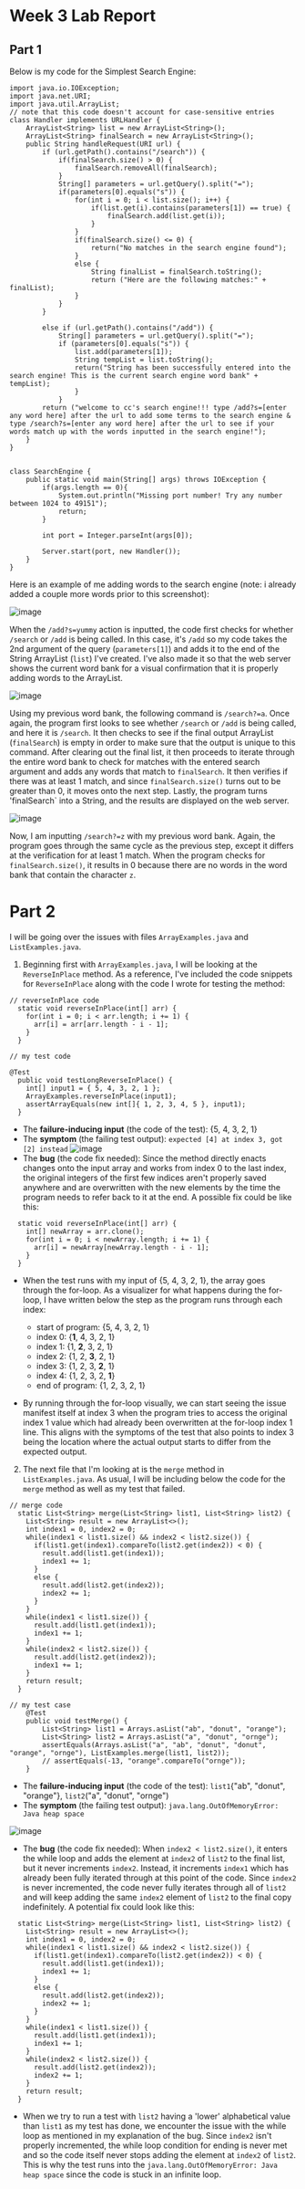 # Week 3 Lab Report
## Part 1
Below is my code for the Simplest Search Engine:
```
import java.io.IOException;
import java.net.URI;
import java.util.ArrayList;
// note that this code doesn't account for case-sensitive entries
class Handler implements URLHandler {
    ArrayList<String> list = new ArrayList<String>();
    ArrayList<String> finalSearch = new ArrayList<String>();
    public String handleRequest(URI url) {
        if (url.getPath().contains("/search")) {
            if(finalSearch.size() > 0) {
                finalSearch.removeAll(finalSearch);
            }
            String[] parameters = url.getQuery().split("=");
            if(parameters[0].equals("s")) {
                for(int i = 0; i < list.size(); i++) {
                    if(list.get(i).contains(parameters[1]) == true) {
                        finalSearch.add(list.get(i));
                    }
                }
                if(finalSearch.size() <= 0) {
                    return("No matches in the search engine found");
                }
                else {
                    String finalList = finalSearch.toString();
                    return ("Here are the following matches:" + finalList);
                }
            }
        }

        else if (url.getPath().contains("/add")) {
            String[] parameters = url.getQuery().split("=");
            if (parameters[0].equals("s")) {
                list.add(parameters[1]);
                String tempList = list.toString();
                return("String has been successfully entered into the search engine! This is the current search engine word bank" + tempList);
                }
            }   
        return ("welcome to cc's search engine!!! type /add?s=[enter any word here] after the url to add some terms to the search engine & type /search?s=[enter any word here] after the url to see if your words match up with the words inputted in the search engine!");  
    }
}


class SearchEngine {
    public static void main(String[] args) throws IOException {
        if(args.length == 0){
            System.out.println("Missing port number! Try any number between 1024 to 49151");
            return;
        }

        int port = Integer.parseInt(args[0]);

        Server.start(port, new Handler());
    }
}
```
Here is an example of me adding words to the search engine (note: i already added a couple more words prior to this screenshot):

![image](images\better-testing-add.png)

When the `/add?s=yummy` action is inputted, the code first checks for whether `/search` or `/add` is being called. In this case, it's `/add` so my code takes the 2nd argument of the query (`parameters[1]`) and adds it to the end of the String ArrayList (`list`) I've created. I've also made it so that the web server shows the current word bank for a visual confirmation that it is properly adding words to the ArrayList.

![image](images\searching-a.png)

Using my previous word bank, the following command is `/search?=a`. Once again, the program first looks to see whether `/search` or `/add` is being called, and here it is `/search`. It then checks to see if the final output ArrayList (`finalSearch`) is empty in order to make sure that the output is unique to this command. After clearing out the final list, it then proceeds to iterate through the entire word bank to check for matches with the entered search argument and adds any words that match to `finalSearch`. It then verifies if there was at least 1 match, and since `finalSearch.size()` turns out to be greater than 0, it moves onto the next step. Lastly, the program turns 'finalSearch` into a String, and the results are displayed on the web server.

![image](images\searching-z.png)

Now, I am inputting `/search?=z` with my previous word bank. Again, the program goes through the same cycle as the previous step, except it differs at the verification for at least 1 match. When the program checks for `finalSearch.size()`, it results in 0 because there are no words in the word bank that contain the character `z`.

# Part 2 


I will be going over the issues with files `ArrayExamples.java` and `ListExamples.java`.

1. Beginning first with `ArrayExamples.java`, I will be looking at the `ReverseInPlace` method. As a reference, I've included the code snippets for `ReverseInPlace` along with the code I wrote for testing the method:
```  
// reverseInPlace code
  static void reverseInPlace(int[] arr) {
    for(int i = 0; i < arr.length; i += 1) {
      arr[i] = arr[arr.length - i - 1];
    }
  }

// my test code 

@Test
  public void testLongReverseInPlace() {
    int[] input1 = { 5, 4, 3, 2, 1 };
    ArrayExamples.reverseInPlace(input1);
    assertArrayEquals(new int[]{ 1, 2, 3, 4, 5 }, input1);
  }

```
- The **failure-inducing input** (the code of the test): {5, 4, 3, 2, 1}
- The **symptom** (the failing test output): ``expected [4] at index 3, got [2] instead`` ![image](images\reverseinplace-test-failed.jpg)
- The **bug** (the code fix needed): Since the method directly enacts changes onto the input array and works from index 0 to the last index, the original integers of the first few indices aren't properly saved anywhere and are overwritten with the new elements by the time the program needs to refer back to it at the end. A possible fix could be like this:
```
  static void reverseInPlace(int[] arr) {
    int[] newArray = arr.clone();
    for(int i = 0; i < newArray.length; i += 1) {
      arr[i] = newArray[newArray.length - i - 1];
    }
  }
```
- When the test runs with my input of {5, 4, 3, 2, 1}, the array goes through the for-loop. As a visualizer for what happens during the for-loop, I have written below the step as the program runs through each index:
    - start of program: {5, 4, 3, 2, 1}
    - index 0: {**1**, 4, 3, 2, 1}
    - index 1: {1, **2**, 3, 2, 1}
    - index 2: {1, 2, **3**, 2, 1}
    - index 3: {1, 2, 3, **2**, 1}
    - index 4: {1, 2, 3, 2, **1**}
    - end of program: {1, 2, 3, 2, 1}

- By running through the for-loop visually, we can start seeing the issue manifest itself at index 3 when the program tries to access the original index 1 value which had already been overwritten at the for-loop index 1 line. This aligns with the symptoms of the test that also points to index 3 being the location where the actual output starts to differ from the expected output.

2. The next file that I'm looking at is the `merge` method in `ListExamples.java`. As usual, I will be including below the code for the `merge` method as well as my test that failed.

```
// merge code
  static List<String> merge(List<String> list1, List<String> list2) {
    List<String> result = new ArrayList<>();
    int index1 = 0, index2 = 0;
    while(index1 < list1.size() && index2 < list2.size()) {
      if(list1.get(index1).compareTo(list2.get(index2)) < 0) { 
        result.add(list1.get(index1));
        index1 += 1;
      }
      else {
        result.add(list2.get(index2));
        index2 += 1;
      }
    }
    while(index1 < list1.size()) { 
      result.add(list1.get(index1));
      index1 += 1;
    }
    while(index2 < list2.size()) {
      result.add(list2.get(index2));
      index1 += 1; 
    }
    return result;
  }

// my test case
    @Test
    public void testMerge() {
        List<String> list1 = Arrays.asList("ab", "donut", "orange");
        List<String> list2 = Arrays.asList("a", "donut", "ornge");
        assertEquals(Arrays.asList("a", "ab", "donut", "donut", "orange", "ornge"), ListExamples.merge(list1, list2));
        // assertEquals(-13, "orange".compareTo("ornge"));
    }
```

- The **failure-inducing input** (the code of the test): `list1`{"ab", "donut", "orange"}, `list2`("a", "donut", "ornge")
- The **symptom** (the failing test output): ``java.lang.OutOfMemoryError: Java heap space``

![image](images\merge-test-failed.jpg)

- The **bug** (the code fix needed): When `index2 < list2.size()`, it enters the while loop and adds the element at `index2` of `list2` to the final list, but it never increments `index2`. Instead, it increments `index1` which has already been fully iterated through at this point of the code. Since `index2` is never incremented, the code never fully iterates through all of `list2` and will keep adding the same `index2` element of `list2` to the final copy indefinitely. A potential fix could look like this:

```
  static List<String> merge(List<String> list1, List<String> list2) {
    List<String> result = new ArrayList<>();
    int index1 = 0, index2 = 0;
    while(index1 < list1.size() && index2 < list2.size()) {
      if(list1.get(index1).compareTo(list2.get(index2)) < 0) { 
        result.add(list1.get(index1));
        index1 += 1;
      }
      else {
        result.add(list2.get(index2));
        index2 += 1;
      }
    }
    while(index1 < list1.size()) { 
      result.add(list1.get(index1));
      index1 += 1;
    }
    while(index2 < list2.size()) {
      result.add(list2.get(index2));
      index2 += 1; 
    }
    return result;
  }
```

- When we try to run a test with `list2` having a 'lower' alphabetical value than `list1` as my test has done, we encounter the issue with the while loop as mentioned in my explanation of the bug. Since `index2` isn't properly incremented, the while loop condition for ending is never met and so the code itself never stops adding the element at `index2` of `list2`. This is why the test runs into the ``java.lang.OutOfMemoryError: Java heap space`` since the code is stuck in an infinite loop. 



